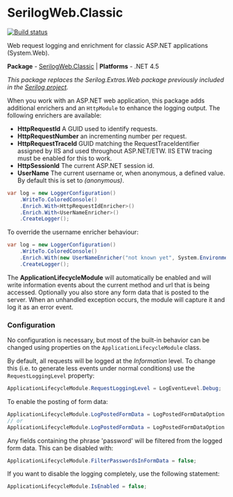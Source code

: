 # SerilogWeb.Classic

[![Build status](https://ci.appveyor.com/api/projects/status/sa2hgifjj5oi0yp7/branch/master?svg=true)](https://ci.appveyor.com/project/serilog-web/classic/branch/master)

Web request logging and enrichment for classic ASP.NET applications (System.Web).

**Package** - [SerilogWeb.Classic](http://nuget.org/packages/serilogweb.classic)
| **Platforms** - .NET 4.5

_This package replaces the Serilog.Extras.Web package previously included in the [Serilog project](https://github.com/serilog/serilog)._

When you work with an ASP.NET web application, this package adds additional enrichers and an `HttpModule` to enhance the logging output. The following enrichers are available:

*  **HttpRequestId** A GUID used to identify requests.
*  **HttpRequestNumber** an incrementing number per request.
*  **HttpRequestTraceId** GUID matching the RequestTraceIdentifier assigned by IIS and used throughout ASP.NET/ETW. IIS ETW tracing must be enabled for this to work.
*  **HttpSessionId** The current ASP.NET session id.
*  **UserName** The current username or, when anonymous, a defined value. By default this is set to _(anonymous)_.

```csharp
var log = new LoggerConfiguration()
    .WriteTo.ColoredConsole()
    .Enrich.With<HttpRequestIdEnricher>()
    .Enrich.With<UserNameEnricher>()
    .CreateLogger();
```

To override the username enricher behaviour:

```csharp
var log = new LoggerConfiguration()
    .WriteTo.ColoredConsole()
    .Enrich.With(new UserNameEnricher("not known yet", System.Environment.UserName))
    .CreateLogger();
```

The **ApplicationLifecycleModule** will automatically be enabled and will write information events about the current method and url that is being accessed. Optionally you also store any form data that is posted to the server. When an unhandled exception occurs, the module will capture it and log it as an error event.

### Configuration

No configuration is necessary, but most of the built-in behavior can be changed using properties on the `ApplicationLifecycleModule` class.

By default, all requests will be logged at the _Information_ level. To change this (i.e. to generate less events under normal conditions) use the `RequestLoggingLevel` property:

```csharp
ApplicationLifecycleModule.RequestLoggingLevel = LogEventLevel.Debug;
```

To enable the posting of form data:

```csharp
ApplicationLifecycleModule.LogPostedFormData = LogPostedFormDataOption.Always;
// or
ApplicationLifecycleModule.LogPostedFormData = LogPostedFormDataOption.OnlyOnError;
```

Any fields containing the phrase 'password' will be filtered from the logged form data.  This can be disabled with:

```csharp
ApplicationLifecycleModule.FilterPasswordsInFormData = false;
```

If you want to disable the logging completely, use the following statement:

```csharp
ApplicationLifecycleModule.IsEnabled = false;
```
